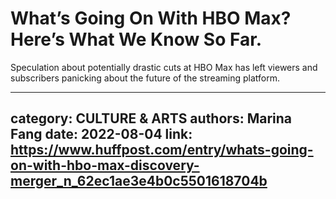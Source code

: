 # What’s Going On With HBO Max? Here’s What We Know So Far.

Speculation about potentially drastic cuts at HBO Max has left viewers and subscribers panicking about the future of the streaming platform.

---
category: CULTURE & ARTS
authors: Marina Fang
date: 2022-08-04
link: https://www.huffpost.com/entry/whats-going-on-with-hbo-max-discovery-merger_n_62ec1ae3e4b0c5501618704b
---
